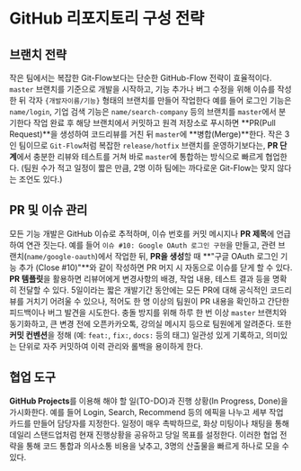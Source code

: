 # GitHub 리포지토리 구성 전략

## 브랜치 전략
작은 팀에서는 복잡한 Git-Flow보다는 단순한 GitHub-Flow 전략이 효율적이다. `master` 브랜치를 기준으로 개발을 시작하고, 
기능 추가나 버그 수정을 위해 이슈를 작성한 뒤 각자 `{개발자이름/기능}` 형태의 브랜치를 만들어 작업한다
예를 들어 로그인 기능은 `name/login`, 기업 검색 기능은 `name/search-company` 등의 브랜치를 `master`에서 분기한다
작업 완료 후 해당 브랜치에서 커밋하고 원격 저장소로 푸시하면 **PR(Pull Request)**을 생성하여 코드리뷰를 거친 뒤 `master`에 **병합(Merge)**한다. 
작은 3인 팀이므로 `Git-Flow`처럼 복잡한 `release/hotfix` 브랜치를 운영하기보다는, **PR 단계**에서 충분한 리뷰와 테스트를 거쳐 바로 `master`에 통합하는 방식으로 빠르게 협업한다. 
(팀원 수가 적고 일정이 짧은 만큼, 2명 이하 팀에는 까다로운 Git-Flow는 맞지 않다는 조언도 있다.)

## PR 및 이슈 관리
모든 기능 개발은 GitHub 이슈로 추적하며, 이슈 번호를 커밋 메시지나 **PR 제목**에 언급하여 연관 짓는다.
예를 들어 `이슈 #10: Google OAuth 로그인 구현`을 만들고, 관련 브랜치(`name/google-oauth`)에서 작업한 뒤, 
**PR을 생성**할 때 **"구글 OAuth 로그인 기능 추가 (Close #10)"**와 같이 작성하면 PR 머지 시 자동으로 이슈를 닫게 할 수 있다. 
**PR 템플릿**을 활용하면 리뷰어에게 변경사항의 배경, 작업 내용, 테스트 결과 등을 명확히 전달할 수 있다. 
5일이라는 짧은 개발기간 동안에는 모든 PR에 대해 공식적인 코드리뷰를 거치기 어려울 수 있으나, 적어도 한 명 이상의 팀원이 PR 내용을 확인하고 간단한 피드백이나 버그 발견을 시도한다. 
충돌 방지를 위해 하루 한 번 이상 `master` 브랜치와 동기화하고, 큰 변경 전에 오픈카카오톡, 강의실 메시지 등으로 팀원에게 알려준다. 
또한 **커밋 컨벤션**을 정해 (예: `feat:`, `fix:`, `docs:` 등의 태그) 일관성 있게 기록하고, 의미있는 단위로 자주 커밋하여 이력 관리와 롤백을 용이하게 한다.

## 협업 도구
**GitHub Projects**를 이용해 해야 할 일(TO-DO)과 진행 상황(In Progress, Done)을 가시화한다. 
예를 들어 Login, Search, Recommend 등의 에픽을 나누고 세부 작업 카드를 만들어 담당자를 지정한다. 
일정이 매우 촉박하므로, 화상 미팅이나 채팅을 통해 데일리 스탠드업처럼 현재 진행상황을 공유하고 당일 목표를 설정한다. 
이러한 협업 전략을 통해 코드 통합과 의사소통 비용을 낮추고, 3명의 산출물을 빠르게 하나로 모을 수 있다.
